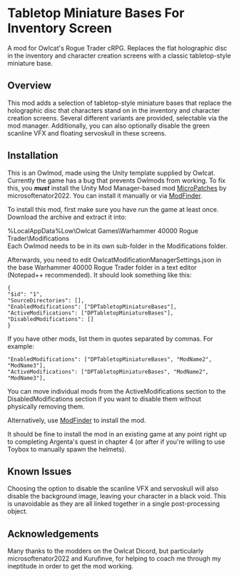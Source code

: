 # Tabletop Miniature Bases For Inventory Screen
A mod for Owlcat's Rogue Trader cRPG. Replaces the flat holographic disc in the inventory and character creation screens with a classic tabletop-style miniature base.

## Overview
This mod adds a selection of tabletop-style miniature bases that replace the holographic disc that characters stand on in the inventory and character creation screens. Several different variants are provided, selectable via the mod manager. Additionally, you can also optionally disable the green scanline VFX and floating servoskull in these screens.

## Installation
This is an Owlmod, made using the Unity template supplied by Owlcat. Currently the game has a bug that prevents Owlmods from working. To fix this, you ***must*** install the Unity Mod Manager-based mod [MicroPatches](https://github.com/microsoftenator2022/MicroPatches/releases) by microsoftenator2022. You can install it manually or via [ModFinder](https://www.nexusmods.com/warhammer40kroguetrader/mods/146).

To install this mod, first make sure you have run the game at least once. Download the archive and extract it into:

%LocalAppData%Low\Owlcat Games\Warhammer 40000 Rogue Trader\Modifications\
Each Owlmod needs to be in its own sub-folder in the Modifications folder.

Afterwards, you need to edit OwlcatModificationManagerSettings.json in the base Warhammer 40000 Rogue Trader folder in a text editor (Notepad++ recommended). It should look something like this:

```
{
"$id": "1",
"SourceDirectories": [],
"EnabledModifications": ["DPTabletopMiniatureBases"],
"ActiveModifications": ["DPTabletopMiniatureBases"],
"DisabledModifications": []
}
```

If you have other mods, list them in quotes separated by commas. For example:

```
"EnabledModifications": ["DPTabletopMiniatureBases", "ModName2", "ModName3"],
"ActiveModifications": ["DPTabletopMiniatureBases", "ModName2", "ModName3"],
```

You can move individual mods from the ActiveModifications section to the DisabledModifications section if you want to disable them without physically removing them.

Alternatively, use [ModFinder](https://www.nexusmods.com/warhammer40kroguetrader/mods/146) to install the mod.

It should be fine to install the mod in an existing game at any point right up to completing Argenta's quest in chapter 4 (or after if you're willing to use Toybox to manually spawn the helmets).

## Known Issues
Choosing the option to disable the scanline VFX and servoskull will also disable the background image, leaving your character in a black void. This is unavoidable as they are all linked together in a single post-processing object.

## Acknowledgements
Many thanks to the modders on the Owlcat Dicord, but particularly microsoftenator2022 and Kurufinve, for helping to coach me through my ineptitude in order to get the mod working.
